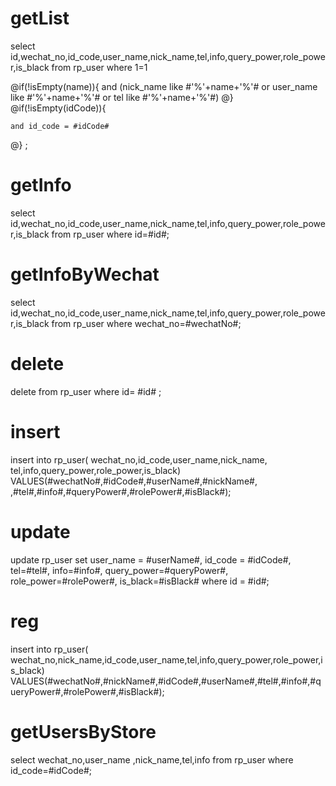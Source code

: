 getList
===
select id,wechat_no,id_code,user_name,nick_name,tel,info,query_power,role_power,is_black
from rp_user where 1=1

@if(!isEmpty(name)){
	and (nick_name like  #'%'+name+'%'# or user_name like  #'%'+name+'%'#  or tel like  #'%'+name+'%'#)
@}
@if(!isEmpty(idCode)){
	
	and id_code = #idCode#
@}
;

getInfo
===
select id,wechat_no,id_code,user_name,nick_name,tel,info,query_power,role_power,is_black
from rp_user   where id=#id#;

getInfoByWechat
===
select id,wechat_no,id_code,user_name,nick_name,tel,info,query_power,role_power,is_black
from rp_user  where wechat_no=#wechatNo#;

delete
===
delete from rp_user where id= #id# ;

insert
===
insert into rp_user( wechat_no,id_code,user_name,nick_name,
tel,info,query_power,role_power,is_black)
VALUES(#wechatNo#,#idCode#,#userName#,#nickName#,
,#tel#,#info#,#queryPower#,#rolePower#,#isBlack#);

update
===
update  rp_user
set user_name = #userName#,
id_code = #idCode#,
tel=#tel#,
info=#info#,
query_power=#queryPower#,
role_power=#rolePower#,
is_black=#isBlack#
where id = #id#;

reg
===
insert into rp_user( wechat_no,nick_name,id_code,user_name,tel,info,query_power,role_power,is_black)
VALUES(#wechatNo#,#nickName#,#idCode#,#userName#,#tel#,#info#,#queryPower#,#rolePower#,#isBlack#);

getUsersByStore
===
select wechat_no,user_name ,nick_name,tel,info from rp_user where id_code=#idCode#;
